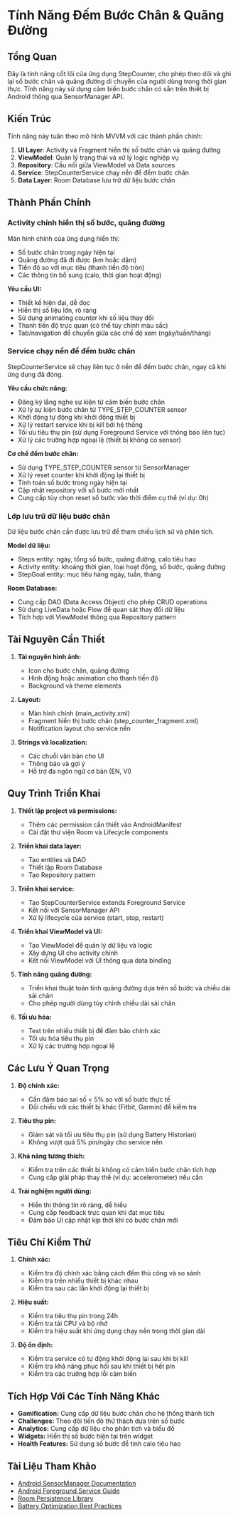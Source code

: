 # Tính Năng Đếm Bước Chân & Quãng Đường

## Tổng Quan

Đây là tính năng cốt lõi của ứng dụng StepCounter, cho phép theo dõi và ghi lại số bước chân và quãng đường di chuyển của người dùng trong thời gian thực. Tính năng này sử dụng cảm biến bước chân có sẵn trên thiết bị Android thông qua SensorManager API.

## Kiến Trúc

Tính năng này tuân theo mô hình MVVM với các thành phần chính:

1. **UI Layer**: Activity và Fragment hiển thị số bước chân và quãng đường
2. **ViewModel**: Quản lý trạng thái và xử lý logic nghiệp vụ
3. **Repository**: Cầu nối giữa ViewModel và Data sources
4. **Service**: StepCounterService chạy nền để đếm bước chân
5. **Data Layer**: Room Database lưu trữ dữ liệu bước chân

## Thành Phần Chính

### Activity chính hiển thị số bước, quãng đường

Màn hình chính của ứng dụng hiển thị:
- Số bước chân trong ngày hiện tại
- Quãng đường đã đi được (km hoặc dặm)
- Tiến độ so với mục tiêu (thanh tiến độ tròn)
- Các thông tin bổ sung (calo, thời gian hoạt động)

**Yêu cầu UI:**
- Thiết kế hiện đại, dễ đọc
- Hiển thị số liệu lớn, rõ ràng
- Sử dụng animating counter khi số liệu thay đổi
- Thanh tiến độ trực quan (có thể tùy chỉnh màu sắc)
- Tab/navigation để chuyển giữa các chế độ xem (ngày/tuần/tháng)

### Service chạy nền để đếm bước chân

StepCounterService sẽ chạy liên tục ở nền để đếm bước chân, ngay cả khi ứng dụng đã đóng.

**Yêu cầu chức năng:**
- Đăng ký lắng nghe sự kiện từ cảm biến bước chân
- Xử lý sự kiện bước chân từ TYPE_STEP_COUNTER sensor
- Khởi động tự động khi khởi động thiết bị
- Xử lý restart service khi bị kill bởi hệ thống
- Tối ưu tiêu thụ pin (sử dụng Foreground Service với thông báo liên tục)
- Xử lý các trường hợp ngoại lệ (thiết bị không có sensor)

**Cơ chế đếm bước chân:**
- Sử dụng TYPE_STEP_COUNTER sensor từ SensorManager
- Xử lý reset counter khi khởi động lại thiết bị
- Tính toán số bước trong ngày hiện tại
- Cập nhật repository với số bước mới nhất
- Cung cấp tùy chọn reset số bước vào thời điểm cụ thể (ví dụ: 0h)

### Lớp lưu trữ dữ liệu bước chân

Dữ liệu bước chân cần được lưu trữ để tham chiếu lịch sử và phân tích.

**Model dữ liệu:**
- Steps entity: ngày, tổng số bước, quãng đường, calo tiêu hao
- Activity entity: khoảng thời gian, loại hoạt động, số bước, quãng đường
- StepGoal entity: mục tiêu hàng ngày, tuần, tháng

**Room Database:**
- Cung cấp DAO (Data Access Object) cho phép CRUD operations
- Sử dụng LiveData hoặc Flow để quan sát thay đổi dữ liệu
- Tích hợp với ViewModel thông qua Repository pattern

## Tài Nguyên Cần Thiết

1. **Tài nguyên hình ảnh:**
   - Icon cho bước chân, quãng đường
   - Hình động hoặc animation cho thanh tiến độ
   - Background và theme elements

2. **Layout:**
   - Màn hình chính (main_activity.xml)
   - Fragment hiển thị bước chân (step_counter_fragment.xml)
   - Notification layout cho service nền

3. **Strings và localization:**
   - Các chuỗi văn bản cho UI
   - Thông báo và gợi ý
   - Hỗ trợ đa ngôn ngữ cơ bản (EN, VI)

## Quy Trình Triển Khai

1. **Thiết lập project và permissions:**
   - Thêm các permission cần thiết vào AndroidManifest
   - Cài đặt thư viện Room và Lifecycle components

2. **Triển khai data layer:**
   - Tạo entities và DAO
   - Thiết lập Room Database
   - Tạo Repository pattern

3. **Triển khai service:**
   - Tạo StepCounterService extends Foreground Service
   - Kết nối với SensorManager API
   - Xử lý lifecycle của service (start, stop, restart)

4. **Triển khai ViewModel và UI:**
   - Tạo ViewModel để quản lý dữ liệu và logic
   - Xây dựng UI cho activity chính
   - Kết nối ViewModel với UI thông qua data binding

5. **Tính năng quãng đường:**
   - Triển khai thuật toán tính quãng đường dựa trên số bước và chiều dài sải chân
   - Cho phép người dùng tùy chỉnh chiều dài sải chân

6. **Tối ưu hóa:**
   - Test trên nhiều thiết bị để đảm bảo chính xác
   - Tối ưu hóa tiêu thụ pin
   - Xử lý các trường hợp ngoại lệ

## Các Lưu Ý Quan Trọng

1. **Độ chính xác:**
   - Cần đảm bảo sai số < 5% so với số bước thực tế
   - Đối chiếu với các thiết bị khác (Fitbit, Garmin) để kiểm tra

2. **Tiêu thụ pin:**
   - Giám sát và tối ưu tiêu thụ pin (sử dụng Battery Historian)
   - Không vượt quá 5% pin/ngày cho service nền

3. **Khả năng tương thích:**
   - Kiểm tra trên các thiết bị không có cảm biến bước chân tích hợp
   - Cung cấp giải pháp thay thế (ví dụ: accelerometer) nếu cần

4. **Trải nghiệm người dùng:**
   - Hiển thị thông tin rõ ràng, dễ hiểu
   - Cung cấp feedback trực quan khi đạt mục tiêu
   - Đảm bảo UI cập nhật kịp thời khi có bước chân mới

## Tiêu Chí Kiểm Thử

1. **Chính xác:**
   - Kiểm tra độ chính xác bằng cách đếm thủ công và so sánh
   - Kiểm tra trên nhiều thiết bị khác nhau
   - Kiểm tra sau các lần khởi động lại thiết bị

2. **Hiệu suất:**
   - Kiểm tra tiêu thụ pin trong 24h
   - Kiểm tra tải CPU và bộ nhớ
   - Kiểm tra hiệu suất khi ứng dụng chạy nền trong thời gian dài

3. **Độ ổn định:**
   - Kiểm tra service có tự động khởi động lại sau khi bị kill
   - Kiểm tra khả năng phục hồi sau khi thiết bị hết pin
   - Kiểm tra các trường hợp lỗi cảm biến

## Tích Hợp Với Các Tính Năng Khác

- **Gamification:** Cung cấp dữ liệu bước chân cho hệ thống thành tích
- **Challenges:** Theo dõi tiến độ thử thách dựa trên số bước
- **Analytics:** Cung cấp dữ liệu cho phân tích và biểu đồ
- **Widgets:** Hiển thị số bước hiện tại trên widget
- **Health Features:** Sử dụng số bước để tính calo tiêu hao

## Tài Liệu Tham Khảo

- [Android SensorManager Documentation](https://developer.android.com/reference/android/hardware/SensorManager)
- [Android Foreground Service Guide](https://developer.android.com/guide/components/foreground-services)
- [Room Persistence Library](https://developer.android.com/training/data-storage/room)
- [Battery Optimization Best Practices](https://developer.android.com/topic/performance/power) 